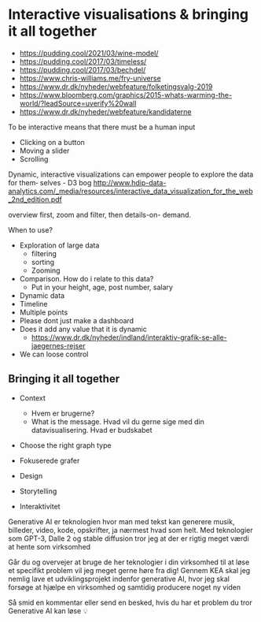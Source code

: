 # Interactive visualisations & bringing it all together



- https://pudding.cool/2021/03/wine-model/
- https://pudding.cool/2017/03/timeless/
- https://pudding.cool/2017/03/bechdel/
- https://www.chris-williams.me/fry-universe
- https://www.dr.dk/nyheder/webfeature/folketingsvalg-2019
- https://www.bloomberg.com/graphics/2015-whats-warming-the-world/?leadSource=uverify%20wall
- https://www.dr.dk/nyheder/webfeature/kandidaterne



To be interactive means that there must be a human input

- Clicking on a button
- Moving a slider
- Scrolling



Dynamic, interactive visualizations can empower people to explore the data for them‐
selves - D3 bog http://www.hdip-data-analytics.com/_media/resources/interactive_data_visualization_for_the_web_2nd_edition.pdf



overview first, zoom and filter, then details-on-
demand.



When to use?

- Exploration of large data
  - filtering
  - sorting
  - Zooming
- Comparison. How do i relate to this data?
  - Put in your height, age, post number, salary
- Dynamic data
- Timeline
- Multiple points
- Please dont just make a dashboard
- Does it add any value that it is dynamic
  - https://www.dr.dk/nyheder/indland/interaktiv-grafik-se-alle-jaegernes-rejser
- We can loose control



## Bringing it all together

- Context
  - Hvem er brugerne?
  - What is the message. Hvad vil du gerne sige med din datavisualisering. Hvad er budskabet

- Choose the right graph type
- Fokuserede grafer
- Design
- Storytelling
- Interaktivitet







Generative AI er teknologien hvor man med tekst kan generere musik, billeder, video, kode, opskrifter, ja nærmest hvad som helt. Med teknologier som GPT-3, Dalle 2 og stable diffusion tror jeg at der er rigtig meget værdi at hente som virksomhed



Går du og overvejer at bruge de her teknologier i din virksomhed til at løse et specifikt problem vil jeg meget gerne høre fra dig! Gennem KEA skal jeg nemlig lave et udviklingsprojekt indenfor generative AI, hvor jeg skal forsøge at hjælpe en virksomhed og samtidig producere noget ny viden



Så smid en kommentar eller send en besked, hvis du har et problem du tror Generative AI kan løse 💡
